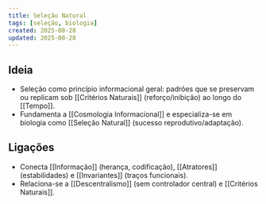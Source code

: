 ```yaml
---
title: Seleção Natural
tags: [seleção, biologia]
created: 2025-08-28
updated: 2025-08-28
---
```


## Ideia
- Seleção como princípio informacional geral: padrões que se preservam ou replicam sob [[Critérios Naturais]] (reforço/inibição) ao longo do [[Tempo]].
- Fundamenta a [[Cosmologia Informacional]] e especializa-se em biologia como [[Seleção Natural]] (sucesso reprodutivo/adaptação).

## Ligações
- Conecta [[Informação]] (herança, codificação), [[Atratores]] (estabilidades) e [[Invariantes]] (traços funcionais).
- Relaciona-se a [[Descentralismo]] (sem controlador central) e [[Critérios Naturais]].
